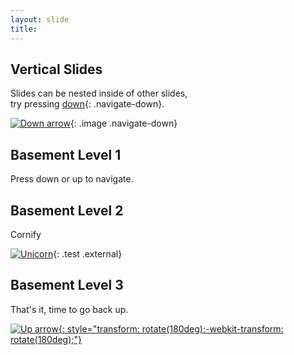 ```yaml
---
layout: slide
title:
---
```


<section markdown="1">

## Vertical Slides

Slides can be nested inside of other slides,  
try pressing [down](#){: .navigate-down}.

[![Down arrow](https://s3.amazonaws.com/hakim-static/reveal-js/arrow.png)](#){: .image .navigate-down}

</section>
<section markdown="1">

## Basement Level 1

Press down or up to navigate.

</section>
<section markdown="1">

## Basement Level 2

Cornify

[![Unicorn](https://s3.amazonaws.com/hakim-static/reveal-js/cornify.gif)](http://cornify.com){: .test .external}

</section>
<section markdown="1">

## Basement Level 3

That's it, time to go back up.

[![Up arrow](https://s3.amazonaws.com/hakim-static/reveal-js/arrow.png){: style="transform: rotate(180deg);-webkit-transform: rotate(180deg);"}](#/2)

</section>